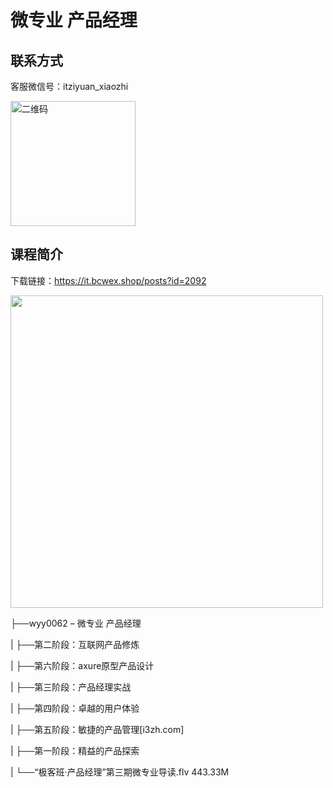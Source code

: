 # 微专业 产品经理

## 联系方式

客服微信号：itziyuan_xiaozhi

<img src="https://ziyuanyun.oss-cn-guangzhou.aliyuncs.com/common/20240614073449/666b82192834a.jpg" width="200" height="200" alt="二维码">

## 课程简介

下载链接：https://it.bcwex.shop/posts?id=2092

<img src="https://ziyuanyun.oss-cn-guangzhou.aliyuncs.com/yun/20240515183647/6644903f2ccf3.jpg" width="500" alt="">

  ├──wyy0062 &#8211; 微专业 产品经理

 | ├──第二阶段：互联网产品修炼

 | ├──第六阶段：axure原型产品设计

 | ├──第三阶段：产品经理实战

 | ├──第四阶段：卓越的用户体验

 | ├──第五阶段：敏捷的产品管理[i3zh.com]

 | ├──第一阶段：精益的产品探索

 | └──“极客班·产品经理”第三期微专业导读.flv 443.33M

  